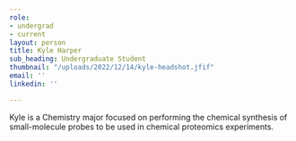 ```yaml
---
role:
- undergrad
- current
layout: person
title: Kyle Harper
sub_heading: Undergraduate Student
thumbnail: "/uploads/2022/12/14/kyle-headshot.jfif"
email: ''
linkedin: ''

---
```

Kyle is a Chemistry major focused on performing the chemical synthesis of small-molecule probes to be used in chemical proteomics experiments.